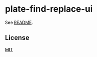 # plate-find-replace-ui

See [README](https://github.com/udecode/plate).

## License

[MIT](../../LICENSE)
